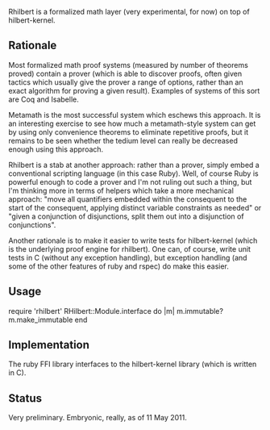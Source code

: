 Rhilbert is a formalized math layer (very experimental, for now) on top of hilbert-kernel.

Rationale
---------

Most formalized math proof systems (measured by number of theorems proved) contain a prover (which is able to discover proofs, often given tactics which usually give the prover a range of options, rather than an exact algorithm for proving a given result). Examples of systems of this sort are Coq and Isabelle.

Metamath is the most successful system which eschews this approach. It is an interesting exercise to see how much a metamath-style system can get by using only convenience theorems to eliminate repetitive proofs, but it remains to be seen whether the tedium level can really be decreased enough using this approach.

Rhilbert is a stab at another approach: rather than a prover, simply embed a conventional scripting language (in this case Ruby). Well, of course Ruby is powerful enough to code a prover and I'm not ruling out such a thing, but I'm thinking more in terms of helpers which take a more mechanical approach: "move all quantifiers embedded within the consequent to the start of the consequent, applying distinct variable constraints as needed" or "given a conjunction of disjunctions, split them out into a disjunction of conjunctions".

Another rationale is to make it easier to write tests for hilbert-kernel (which is the underlying proof engine for rhilbert). One can, of course, write unit tests in C (without any exception handling), but exception handling (and some of the other features of ruby and rspec) do make this easier.

Usage
-----

require 'rhilbert'
RHilbert::Module.interface do |m|
  m.immutable?
  m.make_immutable
end

Implementation
--------------

The ruby FFI library interfaces to the hilbert-kernel library (which is written in C).

Status
------

Very preliminary. Embryonic, really, as of 11 May 2011.

